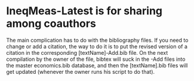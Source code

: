 # IneqMeas-Latest is for sharing among coauthors

The main complication has to do with the bibliography files. If you need to change or add a citation, the way to do it is to put the revised version of a citation in the corresponding [textName]-Add.bib file. On the next compilation by the owner of the file, bibtex will suck in the -Add files into the master economics.bib database, and then the [textName].bib files will get updated (whenever the owner runs his script to do that).

